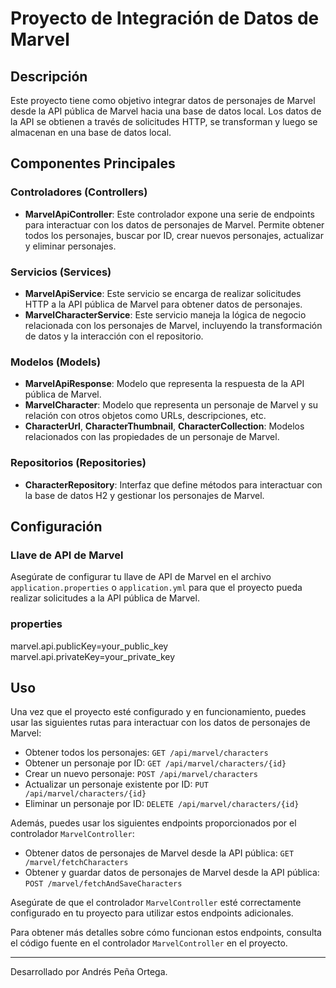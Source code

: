 # Proyecto de Integración de Datos de Marvel

## Descripción
Este proyecto tiene como objetivo integrar datos de personajes de Marvel desde la API pública de Marvel hacia una base de datos local. Los datos de la API se obtienen a través de solicitudes HTTP, se transforman y luego se almacenan en una base de datos local.

## Componentes Principales

### Controladores (Controllers)
- **MarvelApiController**: Este controlador expone una serie de endpoints para interactuar con los datos de personajes de Marvel. Permite obtener todos los personajes, buscar por ID, crear nuevos personajes, actualizar y eliminar personajes.

### Servicios (Services)
- **MarvelApiService**: Este servicio se encarga de realizar solicitudes HTTP a la API pública de Marvel para obtener datos de personajes.
- **MarvelCharacterService**: Este servicio maneja la lógica de negocio relacionada con los personajes de Marvel, incluyendo la transformación de datos y la interacción con el repositorio.

### Modelos (Models)
- **MarvelApiResponse**: Modelo que representa la respuesta de la API pública de Marvel.
- **MarvelCharacter**: Modelo que representa un personaje de Marvel y su relación con otros objetos como URLs, descripciones, etc.
- **CharacterUrl**, **CharacterThumbnail**, **CharacterCollection**: Modelos relacionados con las propiedades de un personaje de Marvel.

### Repositorios (Repositories)
- **CharacterRepository**: Interfaz que define métodos para interactuar con la base de datos H2 y gestionar los personajes de Marvel.

## Configuración

### Llave de API de Marvel
Asegúrate de configurar tu llave de API de Marvel en el archivo `application.properties` o `application.yml` para que el proyecto pueda realizar solicitudes a la API pública de Marvel.

### properties
marvel.api.publicKey=your_public_key
marvel.api.privateKey=your_private_key 

## Uso

Una vez que el proyecto esté configurado y en funcionamiento, puedes usar las siguientes rutas para interactuar con los datos de personajes de Marvel:

- Obtener todos los personajes: `GET /api/marvel/characters`
- Obtener un personaje por ID: `GET /api/marvel/characters/{id}`
- Crear un nuevo personaje: `POST /api/marvel/characters`
- Actualizar un personaje existente por ID: `PUT /api/marvel/characters/{id}`
- Eliminar un personaje por ID: `DELETE /api/marvel/characters/{id}`

Además, puedes usar los siguientes endpoints proporcionados por el controlador `MarvelController`:

- Obtener datos de personajes de Marvel desde la API pública: `GET /marvel/fetchCharacters`
- Obtener y guardar datos de personajes de Marvel desde la API pública: `POST /marvel/fetchAndSaveCharacters`

Asegúrate de que el controlador `MarvelController` esté correctamente configurado en tu proyecto para utilizar estos endpoints adicionales.

Para obtener más detalles sobre cómo funcionan estos endpoints, consulta el código fuente en el controlador `MarvelController` en el proyecto.

---

Desarrollado por Andrés Peña Ortega.
